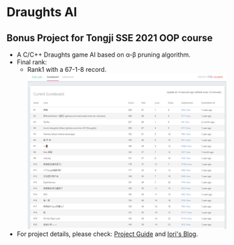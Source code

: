 # Draughts AI
## Bonus Project for Tongji SSE 2021 OOP course

- A C/C++ Draughts game AI based on α-β pruning algorithm.
- Final rank:
  - Rank1 with a 67-1-8 record. ![rank](guide/record.png)
- For project details, please check:  [Project Guide](guide/draughts_project_guide.pdf) and [Iori's Blog](www.moyuiori.link/draughts-ai/).
